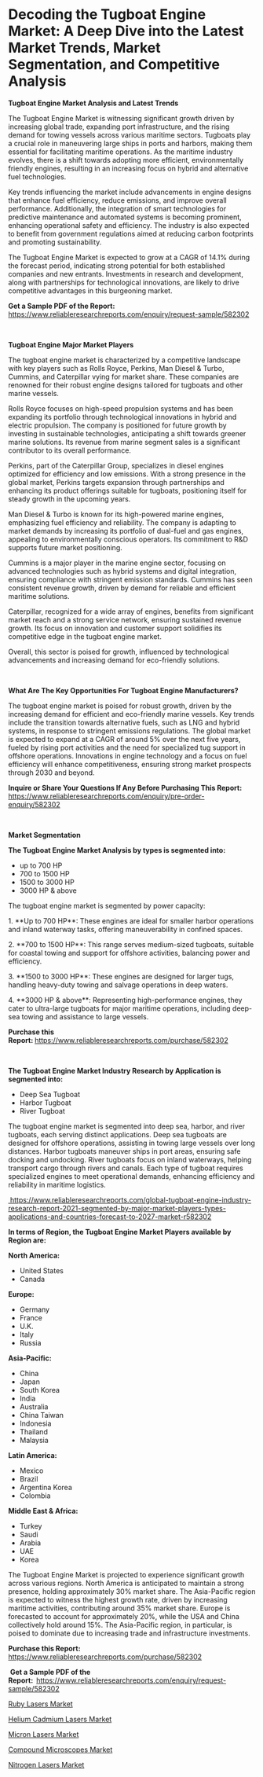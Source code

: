 <p><h1>Decoding the Tugboat Engine Market: A Deep Dive into the Latest Market Trends, Market Segmentation, and Competitive Analysis</h1></p><p><strong>Tugboat Engine Market Analysis and Latest Trends</strong></p>
<p><p>The Tugboat Engine Market is witnessing significant growth driven by increasing global trade, expanding port infrastructure, and the rising demand for towing vessels across various maritime sectors. Tugboats play a crucial role in maneuvering large ships in ports and harbors, making them essential for facilitating maritime operations. As the maritime industry evolves, there is a shift towards adopting more efficient, environmentally friendly engines, resulting in an increasing focus on hybrid and alternative fuel technologies.</p><p>Key trends influencing the market include advancements in engine designs that enhance fuel efficiency, reduce emissions, and improve overall performance. Additionally, the integration of smart technologies for predictive maintenance and automated systems is becoming prominent, enhancing operational safety and efficiency. The industry is also expected to benefit from government regulations aimed at reducing carbon footprints and promoting sustainability.</p><p>The Tugboat Engine Market is expected to grow at a CAGR of 14.1% during the forecast period, indicating strong potential for both established companies and new entrants. Investments in research and development, along with partnerships for technological innovations, are likely to drive competitive advantages in this burgeoning market.</p></p>
<p><strong>Get a Sample PDF of the Report:&nbsp;</strong> <a href="https://www.reliableresearchreports.com/enquiry/request-sample/582302?utm_campaign=37&utm_medium=2&utm_source=Github&utm_content=ia&utm_term=16022025&utm_id=tugboat-engine">https://www.reliableresearchreports.com/enquiry/request-sample/582302</a></p>
<p>&nbsp;</p>
<p><strong>Tugboat Engine Major Market Players</strong></p>
<p><p>The tugboat engine market is characterized by a competitive landscape with key players such as Rolls Royce, Perkins, Man Diesel & Turbo, Cummins, and Caterpillar vying for market share. These companies are renowned for their robust engine designs tailored for tugboats and other marine vessels.</p><p>Rolls Royce focuses on high-speed propulsion systems and has been expanding its portfolio through technological innovations in hybrid and electric propulsion. The company is positioned for future growth by investing in sustainable technologies, anticipating a shift towards greener marine solutions. Its revenue from marine segment sales is a significant contributor to its overall performance.</p><p>Perkins, part of the Caterpillar Group, specializes in diesel engines optimized for efficiency and low emissions. With a strong presence in the global market, Perkins targets expansion through partnerships and enhancing its product offerings suitable for tugboats, positioning itself for steady growth in the upcoming years.</p><p>Man Diesel & Turbo is known for its high-powered marine engines, emphasizing fuel efficiency and reliability. The company is adapting to market demands by increasing its portfolio of dual-fuel and gas engines, appealing to environmentally conscious operators. Its commitment to R&D supports future market positioning.</p><p>Cummins is a major player in the marine engine sector, focusing on advanced technologies such as hybrid systems and digital integration, ensuring compliance with stringent emission standards. Cummins has seen consistent revenue growth, driven by demand for reliable and efficient maritime solutions.</p><p>Caterpillar, recognized for a wide array of engines, benefits from significant market reach and a strong service network, ensuring sustained revenue growth. Its focus on innovation and customer support solidifies its competitive edge in the tugboat engine market.</p><p>Overall, this sector is poised for growth, influenced by technological advancements and increasing demand for eco-friendly solutions.</p></p>
<p>&nbsp;</p>
<p><strong>What Are The Key Opportunities For Tugboat Engine Manufacturers?</strong></p>
<p><p>The tugboat engine market is poised for robust growth, driven by the increasing demand for efficient and eco-friendly marine vessels. Key trends include the transition towards alternative fuels, such as LNG and hybrid systems, in response to stringent emissions regulations. The global market is expected to expand at a CAGR of around 5% over the next five years, fueled by rising port activities and the need for specialized tug support in offshore operations. Innovations in engine technology and a focus on fuel efficiency will enhance competitiveness, ensuring strong market prospects through 2030 and beyond.</p></p>
<p><strong>Inquire or Share Your Questions If Any Before Purchasing This Report:</strong> <a href="https://www.reliableresearchreports.com/enquiry/pre-order-enquiry/582302?utm_campaign=37&utm_medium=2&utm_source=Github&utm_content=ia&utm_term=16022025&utm_id=tugboat-engine">https://www.reliableresearchreports.com/enquiry/pre-order-enquiry/582302</a></p>
<p>&nbsp;</p>
<p><strong>Market Segmentation</strong></p>
<p><strong>The Tugboat Engine Market Analysis by types is segmented into:</strong></p>
<p><ul><li>up to 700 HP</li><li>700 to 1500 HP</li><li>1500 to 3000 HP</li><li>3000 HP & above</li></ul></p>
<p><p>The tugboat engine market is segmented by power capacity: </p><p>1. **Up to 700 HP**: These engines are ideal for smaller harbor operations and inland waterway tasks, offering maneuverability in confined spaces.</p><p>  </p><p>2. **700 to 1500 HP**: This range serves medium-sized tugboats, suitable for coastal towing and support for offshore activities, balancing power and efficiency.</p><p>3. **1500 to 3000 HP**: These engines are designed for larger tugs, handling heavy-duty towing and salvage operations in deep waters.</p><p>4. **3000 HP & above**: Representing high-performance engines, they cater to ultra-large tugboats for major maritime operations, including deep-sea towing and assistance to large vessels.</p></p>
<p><strong>Purchase this Report:&nbsp;</strong><a href="https://www.reliableresearchreports.com/purchase/582302?utm_campaign=37&utm_medium=2&utm_source=Github&utm_content=ia&utm_term=16022025&utm_id=tugboat-engine">https://www.reliableresearchreports.com/purchase/582302</a></p>
<p>&nbsp;</p>
<p><strong>The Tugboat Engine Market Industry Research by Application is segmented into:</strong></p>
<p><ul><li>Deep Sea Tugboat</li><li>Harbor Tugboat</li><li>River Tugboat</li></ul></p>
<p><p>The tugboat engine market is segmented into deep sea, harbor, and river tugboats, each serving distinct applications. Deep sea tugboats are designed for offshore operations, assisting in towing large vessels over long distances. Harbor tugboats maneuver ships in port areas, ensuring safe docking and undocking. River tugboats focus on inland waterways, helping transport cargo through rivers and canals. Each type of tugboat requires specialized engines to meet operational demands, enhancing efficiency and reliability in maritime logistics.</p></p>
<p><a href="https://www.reliableresearchreports.com/global-tugboat-engine-industry-research-report-2021-segmented-by-major-market-players-types-applications-and-countries-forecast-to-2027-market-r582302?utm_campaign=37&utm_medium=2&utm_source=Github&utm_content=ia&utm_term=16022025&utm_id=tugboat-engine">&nbsp;https://www.reliableresearchreports.com/global-tugboat-engine-industry-research-report-2021-segmented-by-major-market-players-types-applications-and-countries-forecast-to-2027-market-r582302</a></p>
<p><strong>In terms of Region, the Tugboat Engine Market Players available by Region are:</strong></p>
<p>
    <p> <strong> North America: </strong>
        <ul>
            <li>United States</li>
            <li>Canada</li>
        </ul>
        </p> 
    <p> <strong> Europe: </strong>
        <ul>
            <li>Germany</li>
            <li>France</li>
            <li>U.K.</li>
            <li>Italy</li>
            <li>Russia</li>
        </ul>
        </p> 
    <p> <strong> Asia-Pacific: </strong>
        <ul>
            <li>China</li>
            <li>Japan</li>
            <li>South Korea</li>
            <li>India</li>
            <li>Australia</li>
            <li>China Taiwan</li>
            <li>Indonesia</li>
            <li>Thailand</li>
            <li>Malaysia</li>
        </ul>
        </p> 
    <p> <strong> Latin America: </strong>
        <ul>
            <li>Mexico</li>
            <li>Brazil</li>
            <li>Argentina Korea</li>
            <li>Colombia</li>
        </ul>
        </p> 
    <p> <strong> Middle East & Africa: </strong>
        <ul>
            <li>Turkey</li>
            <li>Saudi</li>
            <li>Arabia</li>
            <li>UAE</li>
            <li>Korea</li>
        </ul>
    </p>
    </p>
<p><p>The Tugboat Engine Market is projected to experience significant growth across various regions. North America is anticipated to maintain a strong presence, holding approximately 30% market share. The Asia-Pacific region is expected to witness the highest growth rate, driven by increasing maritime activities, contributing around 35% market share. Europe is forecasted to account for approximately 20%, while the USA and China collectively hold around 15%. The Asia-Pacific region, in particular, is poised to dominate due to increasing trade and infrastructure investments.</p></p>
<p><strong>Purchase this Report: </strong><a href="https://www.reliableresearchreports.com/purchase/582302?utm_campaign=37&utm_medium=2&utm_source=Github&utm_content=ia&utm_term=16022025&utm_id=tugboat-engine">https://www.reliableresearchreports.com/purchase/582302</a></p>
<p>&nbsp;<strong>Get a Sample PDF of the Report:&nbsp;&nbsp;</strong><a href="https://www.reliableresearchreports.com/enquiry/request-sample/582302?utm_campaign=37&utm_medium=2&utm_source=Github&utm_content=ia&utm_term=16022025&utm_id=tugboat-engine">https://www.reliableresearchreports.com/enquiry/request-sample/582302</a></p>
<p><strong></strong></p>
<p><p><a href="https://github.com/namaqbagels64/Market-Research-Report-List-1/blob/main/ruby-lasers-market.md?utm_campaign=37&utm_medium=2&utm_source=Github&utm_content=ia&utm_term=16022025&utm_id=tugboat-engine">Ruby Lasers Market</a></p><p><a href="https://github.com/ramraomeyie/Market-Research-Report-List-1/blob/main/helium-cadmium-lasers-market.md?utm_campaign=37&utm_medium=2&utm_source=Github&utm_content=ia&utm_term=16022025&utm_id=tugboat-engine">Helium Cadmium Lasers Market</a></p><p><a href="https://github.com/ngozudapshi/Market-Research-Report-List-1/blob/main/micron-lasers-market.md?utm_campaign=37&utm_medium=2&utm_source=Github&utm_content=ia&utm_term=16022025&utm_id=tugboat-engine">Micron Lasers Market</a></p><p><a href="https://github.com/scaseiargas/Market-Research-Report-List-1/blob/main/compound-microscopes-market.md?utm_campaign=37&utm_medium=2&utm_source=Github&utm_content=ia&utm_term=16022025&utm_id=tugboat-engine">Compound Microscopes Market</a></p><p><a href="https://github.com/vitrilaoire/Market-Research-Report-List-1/blob/main/nitrogen-lasers-market.md?utm_campaign=37&utm_medium=2&utm_source=Github&utm_content=ia&utm_term=16022025&utm_id=tugboat-engine">Nitrogen Lasers Market</a></p></p>